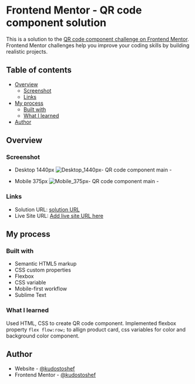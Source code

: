 # Frontend Mentor - QR code component solution

This is a solution to the [QR code component challenge on Frontend Mentor](https://www.frontendmentor.io/challenges/qr-code-component-iux_sIO_H). Frontend Mentor challenges help you improve your coding skills by building realistic projects. 

## Table of contents

- [Overview](#overview)
  - [Screenshot](#screenshot)
  - [Links](#links)
- [My process](#my-process)
  - [Built with](#built-with)
  - [What I learned](#what-i-learned)
- [Author](#author)


## Overview

### Screenshot
- Desktop 1440px
![Desktop_1440px- QR code component main -](https://github.com/kudos2Shef/QR_code_component/assets/16985060/ba9a30ba-2ed1-458c-a160-8e2086b26446)

- Mobile 375px 
![Mobile_375px- QR code component main -](https://github.com/kudos2Shef/QR_code_component/assets/16985060/55245a75-0307-4456-8c36-8a834d9d5de0)

### Links

- Solution URL: [solution URL ](https://github.com/kudos2Shef/QR_code_component)
- Live Site URL: [Add live site URL here](https://your-live-site-url.com)

## My process

### Built with

- Semantic HTML5 markup
- CSS custom properties
- Flexbox
- CSS variable
- Mobile-first workflow
- Sublime Text

### What I learned
Used HTML, CSS to create QR code component. Implemented flexbox property ``` flex flow:row; ``` to allign product card, css variables for color and background color component. 

## Author

- Website - [@kudostoshef](https://github.com/kudos2Shef)
- Frontend Mentor - [@kudostoshef]([https://www.frontendmentor.io/profile/yourusername](https://www.frontendmentor.io/profile/kudos2Shef)https://www.frontendmentor.io/profile/kudos2Shef)

